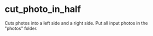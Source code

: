 # cut_photo_in_half
Cuts photos into a left side and a right side.  Put all input photos in the "photos" folder.
